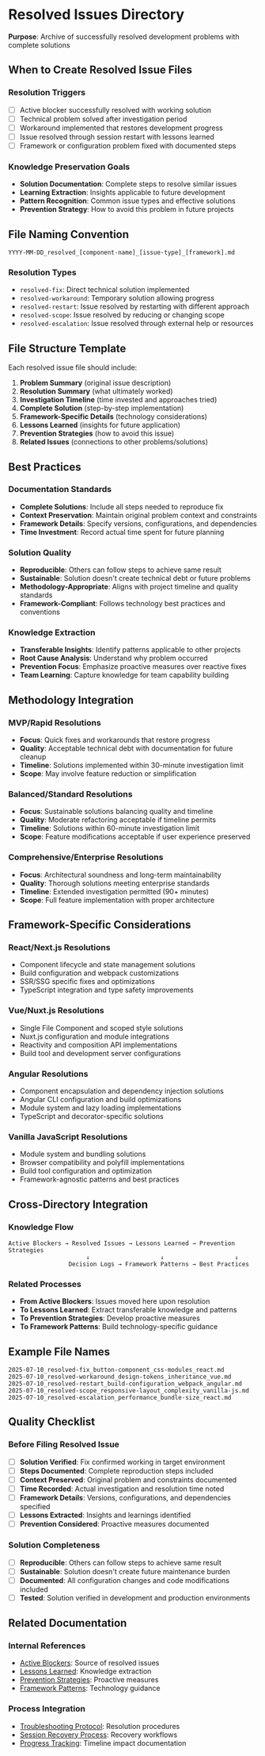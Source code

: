 # Resolved Issues Directory

**Purpose**: Archive of successfully resolved development problems with complete solutions

## When to Create Resolved Issue Files

### Resolution Triggers
- [ ] Active blocker successfully resolved with working solution
- [ ] Technical problem solved after investigation period
- [ ] Workaround implemented that restores development progress
- [ ] Issue resolved through session restart with lessons learned
- [ ] Framework or configuration problem fixed with documented steps

### Knowledge Preservation Goals
- **Solution Documentation**: Complete steps to resolve similar issues
- **Learning Extraction**: Insights applicable to future development
- **Pattern Recognition**: Common issue types and effective solutions
- **Prevention Strategy**: How to avoid this problem in future projects

## File Naming Convention

`YYYY-MM-DD_resolved_[component-name]_[issue-type]_[framework].md`

### Resolution Types
- `resolved-fix`: Direct technical solution implemented
- `resolved-workaround`: Temporary solution allowing progress
- `resolved-restart`: Issue resolved by restarting with different approach
- `resolved-scope`: Issue resolved by reducing or changing scope
- `resolved-escalation`: Issue resolved through external help or resources

## File Structure Template

Each resolved issue file should include:

1. **Problem Summary** (original issue description)
2. **Resolution Summary** (what ultimately worked)
3. **Investigation Timeline** (time invested and approaches tried)
4. **Complete Solution** (step-by-step implementation)
5. **Framework-Specific Details** (technology considerations)
6. **Lessons Learned** (insights for future application)
7. **Prevention Strategies** (how to avoid this issue)
8. **Related Issues** (connections to other problems/solutions)

## Best Practices

### Documentation Standards
- **Complete Solutions**: Include all steps needed to reproduce fix
- **Context Preservation**: Maintain original problem context and constraints
- **Framework Details**: Specify versions, configurations, and dependencies
- **Time Investment**: Record actual time spent for future planning

### Solution Quality
- **Reproducible**: Others can follow steps to achieve same result
- **Sustainable**: Solution doesn't create technical debt or future problems
- **Methodology-Appropriate**: Aligns with project timeline and quality standards
- **Framework-Compliant**: Follows technology best practices and conventions

### Knowledge Extraction
- **Transferable Insights**: Identify patterns applicable to other projects
- **Root Cause Analysis**: Understand why problem occurred
- **Prevention Focus**: Emphasize proactive measures over reactive fixes
- **Team Learning**: Capture knowledge for team capability building

## Methodology Integration

### MVP/Rapid Resolutions
- **Focus**: Quick fixes and workarounds that restore progress
- **Quality**: Acceptable technical debt with documentation for future cleanup
- **Timeline**: Solutions implemented within 30-minute investigation limit
- **Scope**: May involve feature reduction or simplification

### Balanced/Standard Resolutions
- **Focus**: Sustainable solutions balancing quality and timeline
- **Quality**: Moderate refactoring acceptable if timeline permits
- **Timeline**: Solutions within 60-minute investigation limit
- **Scope**: Feature modifications acceptable if user experience preserved

### Comprehensive/Enterprise Resolutions
- **Focus**: Architectural soundness and long-term maintainability
- **Quality**: Thorough solutions meeting enterprise standards
- **Timeline**: Extended investigation permitted (90+ minutes)
- **Scope**: Full feature implementation with proper architecture

## Framework-Specific Considerations

### React/Next.js Resolutions
- Component lifecycle and state management solutions
- Build configuration and webpack customizations
- SSR/SSG specific fixes and optimizations
- TypeScript integration and type safety improvements

### Vue/Nuxt.js Resolutions
- Single File Component and scoped style solutions
- Nuxt.js configuration and module integrations
- Reactivity and composition API implementations
- Build tool and development server configurations

### Angular Resolutions
- Component encapsulation and dependency injection solutions
- Angular CLI configuration and build optimizations
- Module system and lazy loading implementations
- TypeScript and decorator-specific solutions

### Vanilla JavaScript Resolutions
- Module system and bundling solutions
- Browser compatibility and polyfill implementations
- Build tool configuration and optimization
- Framework-agnostic patterns and best practices

## Cross-Directory Integration

### Knowledge Flow
```
Active Blockers → Resolved Issues → Lessons Learned → Prevention Strategies
                      ↓                    ↓                    ↓
                 Decision Logs → Framework Patterns → Best Practices
```

### Related Processes
- **From Active Blockers**: Issues moved here upon resolution
- **To Lessons Learned**: Extract transferable knowledge and patterns
- **To Prevention Strategies**: Develop proactive measures
- **To Framework Patterns**: Build technology-specific guidance

## Example File Names

```
2025-07-10_resolved-fix_button-component_css-modules_react.md
2025-07-10_resolved-workaround_design-tokens_inheritance_vue.md
2025-07-10_resolved-restart_build-configuration_webpack_angular.md
2025-07-10_resolved-scope_responsive-layout_complexity_vanilla-js.md
2025-07-10_resolved-escalation_performance_bundle-size_react.md
```

## Quality Checklist

### Before Filing Resolved Issue
- [ ] **Solution Verified**: Fix confirmed working in target environment
- [ ] **Steps Documented**: Complete reproduction steps included
- [ ] **Context Preserved**: Original problem and constraints documented
- [ ] **Time Recorded**: Actual investigation and resolution time noted
- [ ] **Framework Details**: Versions, configurations, and dependencies specified
- [ ] **Lessons Extracted**: Insights and learnings identified
- [ ] **Prevention Considered**: Proactive measures documented

### Solution Completeness
- [ ] **Reproducible**: Others can follow steps to achieve same result
- [ ] **Sustainable**: Solution doesn't create future maintenance burden
- [ ] **Documented**: All configuration changes and code modifications included
- [ ] **Tested**: Solution verified in development and production environments

## Related Documentation

### Internal References
- [Active Blockers](../active-blockers/README.md): Source of resolved issues
- [Lessons Learned](../../knowledge/lessons-learned/README.md): Knowledge extraction
- [Prevention Strategies](../../knowledge/prevention-strategies/README.md): Proactive measures
- [Framework Patterns](../../knowledge/framework-patterns/README.md): Technology guidance

### Process Integration
- [Troubleshooting Protocol](../../TROUBLESHOOTING_PROTOCOL.md): Resolution procedures
- [Session Recovery Process](../../SESSION_RECOVERY_PROCESS.md): Recovery workflows
- [Progress Tracking](../../../progress/README.md): Timeline impact documentation
